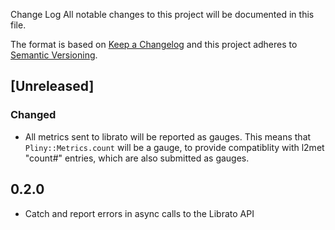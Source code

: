 Change Log
All notable changes to this project will be documented in this file.

The format is based on [Keep a Changelog](http://keepachangelog.com/)
and this project adheres to [Semantic Versioning](http://semver.org/).

## [Unreleased]

### Changed

- All metrics sent to librato will be reported as gauges. This means that
  `Pliny::Metrics.count` will be a gauge, to provide compatiblity with l2met
  "count#" entries, which are also submitted as gauges.

## 0.2.0
- Catch and report errors in async calls to the Librato API
